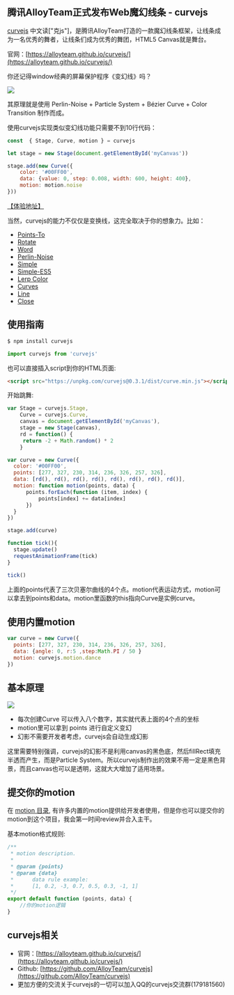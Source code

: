 ﻿## 腾讯AlloyTeam正式发布Web魔幻线条 - curvejs

[curvejs](https://github.com/AlloyTeam/curvejs) 中文读["克js"]，是腾讯AlloyTeam打造的一款魔幻线条框架，让线条成为一名优秀的舞者，让线条们成为优秀的舞团，HTML5 Canvas就是舞台。

官网：[https://alloyteam.github.io/curvejs/](https://alloyteam.github.io/curvejs/)

你还记得window经典的屏幕保护程序《变幻线》吗？

![](http://images2015.cnblogs.com/blog/105416/201704/105416-20170421100349227-820259243.png)

其原理就是使用 Perlin-Noise + Particle System + Bézier Curve + Color Transition 制作而成。

使用curvejs实现类似变幻线功能只需要不到10行代码：

```js
const  { Stage, Curve, motion } = curvejs

let stage = new Stage(document.getElementById('myCanvas'))

stage.add(new Curve({
    color: '#00FF00',
    data: {value: 0, step: 0.008, width: 600, height: 400},
    motion: motion.noise
}))
```

[【体验地址】](https://alloyteam.github.io/curvejs/pg/rd.html?type=noise)

当然，curvejs的能力不仅仅是变换线，这完全取决于你的想象力。比如：

* [Points-To](https://alloyteam.github.io/curvejs/pg/rd.html?type=points-to)
* [Rotate](https://alloyteam.github.io/curvejs/pg/rd.html?type=rotate)
* [Word](https://alloyteam.github.io/curvejs/pg/rd.html?type=word)
* [Perlin-Noise](https://alloyteam.github.io/curvejs/pg/rd.html?type=noise)
* [Simple](https://alloyteam.github.io/curvejs/pg/rd.html?type=simple)
* [Simple-ES5](https://alloyteam.github.io/curvejs/pg/rd.html?type=simple-es5)
* [Lerp Color](https://alloyteam.github.io/curvejs/pg/rd.html?type=color)
* [Curves](https://alloyteam.github.io/curvejs/pg/rd.html?type=curves)
* [Line](https://alloyteam.github.io/curvejs/pg/rd.html?type=line)
* [Close](https://alloyteam.github.io/curvejs/pg/rd.html?type=close)

## 使用指南

```bash
$ npm install curvejs
```

```javascript
import curvejs from 'curvejs'
```

也可以直接插入script到你的HTML页面:

```html
<script src="https://unpkg.com/curvejs@0.3.1/dist/curve.min.js"></script>
```

开始跳舞:

```js
var Stage = curvejs.Stage,
    Curve = curvejs.Curve,
    canvas = document.getElementById('myCanvas'),
    stage = new Stage(canvas),
    rd = function() {
     return -2 + Math.random() * 2
    }

var curve = new Curve({
  color: '#00FF00',
  points: [277, 327, 230, 314, 236, 326, 257, 326],
  data: [rd(), rd(), rd(), rd(), rd(), rd(), rd(), rd()],
  motion: function motion(points, data) {
      points.forEach(function (item, index) {
          points[index] += data[index]
      })
  }
})

stage.add(curve)

function tick(){
  stage.update()
  requestAnimationFrame(tick)
}

tick()
```

上面的points代表了三次贝塞尔曲线的4个点。motion代表运动方式，motion可以拿去到points和data。motion里函数的this指向Curve是实例curve。


## 使用内置motion

```js
var curve = new Curve({
  points: [277, 327, 230, 314, 236, 326, 257, 326],
  data: {angle: 0, r:5 ,step:Math.PI / 50 }
  motion: curvejs.motion.dance
})
```

## 基本原理
![](http://images2015.cnblogs.com/blog/105416/201704/105416-20170421100408884-843332110.png)


* 每次创建Curve 可以传入八个数字，其实就代表上面的4个点的坐标
* motion里可以拿到 points 进行自定义变幻
* 幻影不需要开发者考虑，curvejs会自动生成幻影

这里需要特别强调，curvejs的幻影不是利用canvas的黑色底，然后fillRect填充半透而产生，而是Particle System。所以curvejs制作出的效果不用一定是黑色背景，而且canvas也可以是透明，这就大大增加了适用场景。

## 提交你的motion

在 [ motion 目录](https://github.com/AlloyTeam/curvejs/tree/master/src/motion), 有许多内置的motion提供给开发者使用，但是你也可以提交你的motion到这个项目，我会第一时间review并合入主干。

基本motion格式规则:

```js
/**
 * motion description.
 *
 * @param {points}
 * @param {data}
 *      data rule example:
 *      [1, 0.2, -3, 0.7, 0.5, 0.3, -1, 1]
 */
export default function (points, data) {
    //你的motion逻辑
}
```

## curvejs相关

* 官网：[https://alloyteam.github.io/curvejs/](https://alloyteam.github.io/curvejs/)
* Github: [https://github.com/AlloyTeam/curvejs](https://github.com/AlloyTeam/curvejs)
* 更加方便的交流关于curvejs的一切可以加入QQ的curvejs交流群(179181560)